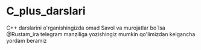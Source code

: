 # C_plus_darslari
C++ darslarini o'rganishingizda omad
Savol va murojatlar bo`lsa @Rustam_ira telegram manziliga yozishingiz mumkin qo'limizdan kelgancha yordam beramiz
